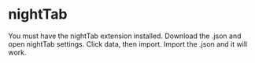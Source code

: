 # nightTab
You must have the nightTab extension installed. Download the .json and open nightTab settings. Click data, then import. Import the .json and it will work.
